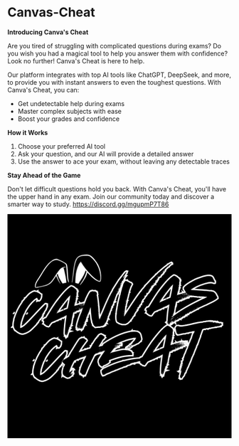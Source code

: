 # Canvas-Cheat

**Introducing Canva's Cheat**

Are you tired of struggling with complicated questions during exams? Do you wish you had a magical tool to help you answer them with confidence? Look no further! Canva's Cheat is here to help.

Our platform integrates with top AI tools like ChatGPT, DeepSeek, and more, to provide you with instant answers to even the toughest questions. With Canva's Cheat, you can:

* Get undetectable help during exams
* Master complex subjects with ease
* Boost your grades and confidence

**How it Works**

1. Choose your preferred AI tool
2. Ask your question, and our AI will provide a detailed answer 
3. Use the answer to ace your exam, without leaving any detectable traces

**Stay Ahead of the Game**

Don't let difficult questions hold you back. With Canva's Cheat, you'll have the upper hand in any exam. Join our community today and discover a smarter way to study.
https://discord.gg/mgupmP7T86

![Autobump](https://github.com/Zectxr/Canvas-Cheat/blob/main/CANVAS.png)
